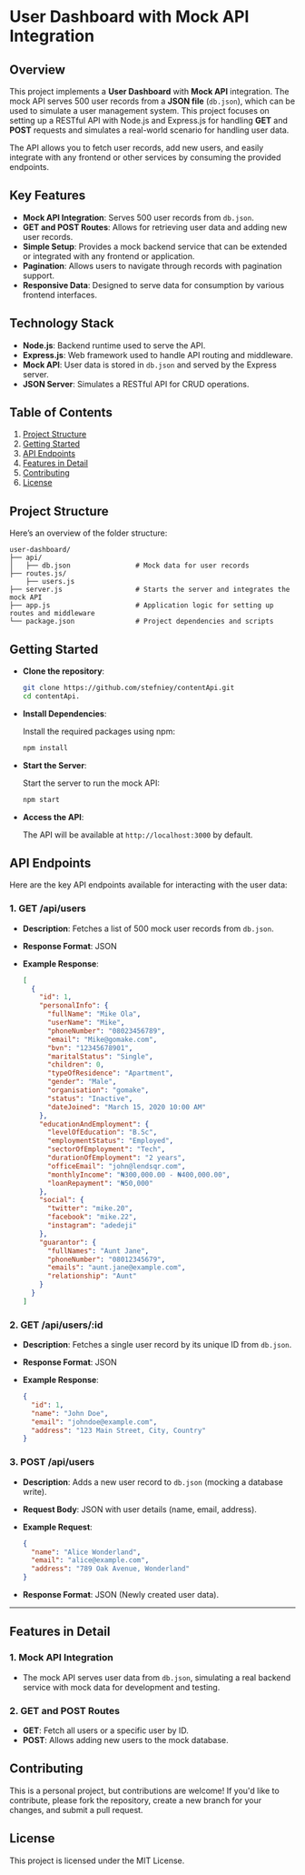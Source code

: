 # User Dashboard with Mock API Integration

## Overview

This project implements a **User Dashboard** with **Mock API** integration. The mock API serves 500 user records from a **JSON file** (`db.json`), which can be used to simulate a user management system. This project focuses on setting up a RESTful API with Node.js and Express.js for handling **GET** and **POST** requests and simulates a real-world scenario for handling user data.

The API allows you to fetch user records, add new users, and easily integrate with any frontend or other services by consuming the provided endpoints.

## Key Features

- **Mock API Integration**: Serves 500 user records from `db.json`.
- **GET and POST Routes**: Allows for retrieving user data and adding new user records.
- **Simple Setup**: Provides a mock backend service that can be extended or integrated with any frontend or application.
- **Pagination**: Allows users to navigate through records with pagination support.
- **Responsive Data**: Designed to serve data for consumption by various frontend interfaces.

## Technology Stack

- **Node.js**: Backend runtime used to serve the API.
- **Express.js**: Web framework used to handle API routing and middleware.
- **Mock API**: User data is stored in `db.json` and served by the Express server.
- **JSON Server**: Simulates a RESTful API for CRUD operations.

## Table of Contents

1. [Project Structure](#project-structure)
2. [Getting Started](#getting-started)
3. [API Endpoints](#api-endpoints)
4. [Features in Detail](#features-in-detail)
5. [Contributing](#contributing)
6. [License](#license)

## Project Structure

Here’s an overview of the folder structure:

```
user-dashboard/
├── api/
│   ├── db.json                # Mock data for user records
├── routes.js/
    ├── users.js      
├── server.js                  # Starts the server and integrates the mock API
├── app.js                     # Application logic for setting up routes and middleware
└── package.json               # Project dependencies and scripts
```

## Getting Started

- **Clone the repository**:

  ```bash
  git clone https://github.com/stefniey/contentApi.git
  cd contentApi.
  ```

- **Install Dependencies**:

  Install the required packages using npm:

  ```bash
  npm install
  ```

- **Start the Server**:

  Start the server to run the mock API:

  ```bash
  npm start
  ```

- **Access the API**:

  The API will be available at `http://localhost:3000` by default.

## API Endpoints

Here are the key API endpoints available for interacting with the user data:

### 1. **GET /api/users**

- **Description**: Fetches a list of 500 mock user records from `db.json`.
- **Response Format**: JSON
- **Example Response**:

  ```json
  [
    {
      "id": 1,
      "personalInfo": {
        "fullName": "Mike Ola",
        "userName": "Mike",
        "phoneNumber": "08023456789",
        "email": "Mike@gomake.com",
        "bvn": "12345678901",
        "maritalStatus": "Single",
        "children": 0,
        "typeOfResidence": "Apartment",
        "gender": "Male",
        "organisation": "gomake",
        "status": "Inactive",
        "dateJoined": "March 15, 2020 10:00 AM"
      },
      "educationAndEmployment": {
        "levelOfEducation": "B.Sc",
        "employmentStatus": "Employed",
        "sectorOfEmployment": "Tech",
        "durationOfEmployment": "2 years",
        "officeEmail": "john@lendsqr.com",
        "monthlyIncome": "₦300,000.00 - ₦400,000.00",
        "loanRepayment": "₦50,000"
      },
      "social": {
        "twitter": "mike.20",
        "facebook": "mike.22",
        "instagram": "adedeji"
      },
      "guarantor": {
        "fullNames": "Aunt Jane",
        "phoneNumber": "08012345679",
        "emails": "aunt.jane@example.com",
        "relationship": "Aunt"
      }
    }
  ]
  ```

### 2. **GET /api/users/:id**

- **Description**: Fetches a single user record by its unique ID from `db.json`.
- **Response Format**: JSON
- **Example Response**:

  ```json
  {
    "id": 1,
    "name": "John Doe",
    "email": "johndoe@example.com",
    "address": "123 Main Street, City, Country"
  }
  ```

### 3. **POST /api/users**

- **Description**: Adds a new user record to `db.json` (mocking a database write).
- **Request Body**: JSON with user details (name, email, address).
- **Example Request**:

  ```json
  {
    "name": "Alice Wonderland",
    "email": "alice@example.com",
    "address": "789 Oak Avenue, Wonderland"
  }
  ```

- **Response Format**: JSON (Newly created user data).

---

## Features in Detail

### 1. **Mock API Integration**
- The mock API serves user data from `db.json`, simulating a real backend service with mock data for development and testing.

### 2. **GET and POST Routes**
- **GET**: Fetch all users or a specific user by ID.
- **POST**: Allows adding new users to the mock database.

## Contributing

This is a personal project, but contributions are welcome! If you'd like to contribute, please fork the repository, create a new branch for your changes, and submit a pull request.

## License

This project is licensed under the MIT License.

